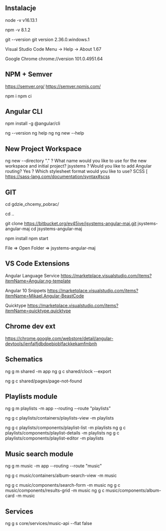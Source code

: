 
## Instalacje

node -v
v16.13.1

npm -v
8.1.2

git --version
git version 2.36.0.windows.1

Visual Studio Code
Menu -> Help -> About
1.67

Google Chrome
chrome://version
101.0.4951.64

## NPM + Semver
https://semver.org/
https://semver.npmjs.com/

npm i 
npm ci 

## Angular CLI

npm install -g @angular/cli

ng --version
ng help
ng
ng new --help

## New Project Workspace

ng new --directory "."
? What name would you like to use for the new workspace and initial project? jsystems
? Would you like to add Angular routing? Yes
? Which stylesheet format would you like to use? SCSS [ https://sass-lang.com/documentation/syntax#scss

## GIT

cd gdzie_chcemy_pobrac/

cd ..

git clone https://bitbucket.org/ev45ive/jsystems-angular-maj.git jsystems-angular-maj
cd jsystems-angular-maj

npm install
npm start

File => Open Folder => jsystems-angular-maj

## VS Code Extensions

Angular Language Service
https://marketplace.visualstudio.com/items?itemName=Angular.ng-template

Angular 10 Snippets
https://marketplace.visualstudio.com/items?itemName=Mikael.Angular-BeastCode

Quicktype
https://marketplace.visualstudio.com/items?itemName=quicktype.quicktype

## Chrome dev ext

https://chrome.google.com/webstore/detail/angular-devtools/ienfalfjdbdpebioblfackkekamfmbnh

## Schematics

ng g m shared -m app
ng g c shared/clock --export

ng g c shared/pages/page-not-found

## Playlists module

ng g m playlists -m app --routing --route "playlists"

ng g c playlists/containers/playlists-view -m playlists

ng g c playlists/components/playlist-list -m playlists
ng g c playlists/components/playlist-details -m playlists
ng g c playlists/components/playlist-editor -m playlists

## Music search module

ng g m music -m app --routing --route "music"

ng g c music/containers/album-search-view -m music

ng g c music/components/search-form -m music
ng g c music/components/results-grid -m music
ng g c music/components/album-card -m music

## Services

ng g s core/services/music-api --flat false 